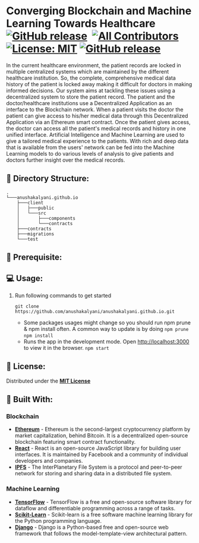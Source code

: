 
# Converging Blockchain and Machine Learning Towards Healthcare &nbsp;[![GitHub release](https://img.shields.io/badge/Release-v1.0-green.svg?&colorA=024a70&?&colorB=0779b5)](https://github.com/Arpith-kumar/DsDojo)&nbsp; [![All Contributors](https://img.shields.io/badge/all_contributors-4-orange.svg?style=flat-square)](https://github.com/Arpith-kumar/DsDojo/graphs/contributors)&nbsp; [![License: MIT](https://img.shields.io/badge/License-MIT-yellow.svg)](https://github.com/Arpith-kumar/DsDojo/blob/master/LICENSE.md)&nbsp;[![GitHub release](https://img.shields.io/badge/Built--With-<3-green.svg?style=flat-square?&colorA=e76b36&?&colorB=d55b33)]()

In the current healthcare environment, the patient records are locked in multiple centralized systems which are maintained by the different healthcare institution. So, the complete, comprehensive medical data history of the patient is locked away making it difficult for doctors in making informed decisions. Our system aims at tackling these issues using a decentralized system to store the patient record. The patient and the doctor/healthcare institutions use a Decentralized Application as an interface to the Blockchain network. When a patient visits the doctor the patient can give access to his/her medical data through this Decentralized Application via an Ethereum smart contract. Once the patient gives access, the doctor can access all the patient's medical records and history in one unified interface. Artificial Intelligence and Machine Learning are used to give a tailored medical experience to the patients. With rich and deep data that is available from the users' network can be fed into the Machine Learning models to do various levels of analysis to give patients and doctors further insight over the medical records.

 
## :open_file_folder: Directory Structure:
```
.
└───anushakalyani.github.io
    ├───client
    │   ├───public
    │   └───src
    │       ├───components
    │       └───contracts
    ├───contracts
    ├───migrations
    └───test
```
## :floppy_disk: Prerequisite:

## :computer: Usage:


   1. Run following commands to get started
	   ```
	   git clone https://github.com/anushakalyani/anushakalyani.github.io.git
	   ```
	   * Some packages usages might change so you should run npm prune & npm install often. A common way to update is by doing
	  ```npm prune``` 
	  ```npm install```
	  * Runs the app in the development mode.   Open [http://localhost:3000](http://localhost:3000/) to view it in the browser.
		  ```npm start```
	   
  


## :page_with_curl: License:

  Distributed under the [**MIT License** ](LICENSE.md)

## :nut_and_bolt: Built With:

  ### Blockchain 
*  [**Ethereum**](https://ethereum.org/en/) - Ethereum is the second-largest cryptocurrency platform by market capitalization, behind Bitcoin. It is a decentralized open-source blockchain featuring smart contract functionality.
*  [**React**](https://reactjs.org/) - React is an open-source JavaScript library for building user interfaces. It is maintained by Facebook and a community of individual developers and companies.
*  [**IPFS**](https://ipfs.io/) - The InterPlanetary File System is a protocol and peer-to-peer network for storing and sharing data in a distributed file system.
 
  ### Machine Learning
*  [**TensorFlow**](https://www.tensorflow.org/) - TensorFlow is a free and open-source software library for dataflow and differentiable programming across a range of tasks.
*  [**Scikit-Learn**](https://scikit-learn.org/stable/) - Scikit-learn is a free software machine learning library for the Python programming language.
*  [**Django**](https://www.djangoproject.com/) - Django is a Python-based free and open-source web framework that follows the model-template-view architectural pattern.

